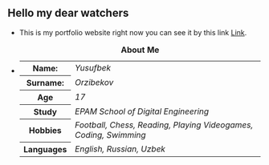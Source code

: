 ## Hello my dear watchers

* This is my portfolio website right now you can see it by this link <a target="_blank" href="https://42yuarzibekov.me" title="Watch it and enjoy">Link</a>.
* <table><caption><strong>About Me</strong></caption><tr><th>Name: </th><td><em>Yusufbek</em></td></tr><tr><th>Surname: </th><td><em>Orzibekov</em></td></tr><tr><th>Age</th><td><em>17</em></td></tr><tr><th>Study</th><td><em>EPAM School of Digital Engineering</em></td></tr><tr><th>Hobbies</th><td><em>Football, Chess, Reading, Playing Videogames, Coding, Swimming</em></td></tr><tr><th>Languages</th><td><em>English, Russian, Uzbek</em></td></tr></table>
